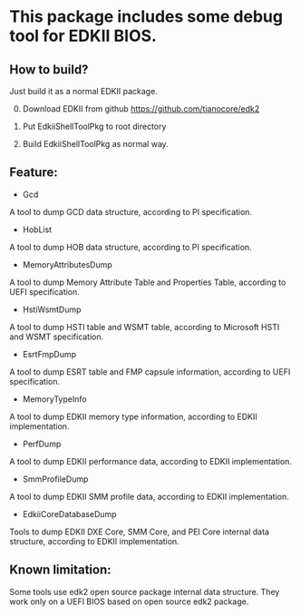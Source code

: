 # This package includes some debug tool for EDKII BIOS.

## How to build?
Just build it as a normal EDKII package.

  0) Download EDKII from github https://github.com/tianocore/edk2

  1) Put EdkiiShellToolPkg to root directory

  2) Build EdkiiShellToolPkg as normal way.

## Feature:
- Gcd

A tool to dump GCD data structure, according to PI specification. 

- HobList

A tool to dump HOB data structure, according to PI specification. 

- MemoryAttributesDump

A tool to dump Memory Attribute Table and Properties Table, according to UEFI specification. 

- HstiWsmtDump

A tool to dump HSTI table and WSMT table, according to Microsoft HSTI and WSMT specification. 

- EsrtFmpDump

A tool to dump ESRT table and FMP capsule information, according to UEFI specification. 

- MemoryTypeInfo

A tool to dump EDKII memory type information, according to EDKII implementation. 

- PerfDump

A tool to dump EDKII performance data, according to EDKII implementation. 

- SmmProfileDump

A tool to dump EDKII SMM profile data, according to EDKII implementation. 

- EdkiiCoreDatabaseDump

Tools to dump EDKII DXE Core, SMM Core, and PEI Core internal data structure, according to EDKII implementation.

## Known limitation:
Some tools use edk2 open source package internal data structure. They work only on a UEFI BIOS based on open source edk2 package. 
